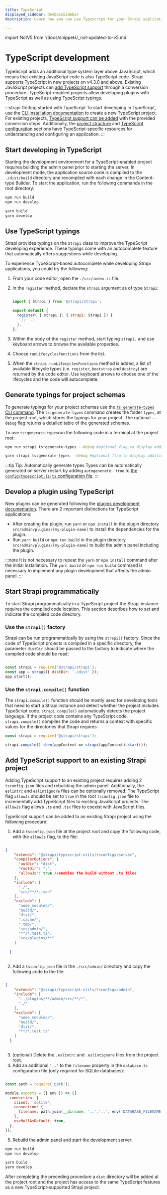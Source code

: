 ```yaml
---
title: TypeScript
displayed_sidebar: devDocsSidebar
description: Learn how you can use Typescript for your Strapi application.

---
```


import NotV5 from '/docs/snippets/_not-updated-to-v5.md'

# TypeScript development

<NotV5 />

TypeScript adds an additional type system layer above JavaScript, which means that existing JavaScript code is also TypeScript code. Strapi supports TypeScript in new projects on v4.3.0 and above. Existing JavaScript projects can [add TypeScript support](#add-typescript-support-to-an-existing-strapi-project) through a conversion procedure. TypeScript-enabled projects allow developing plugins with TypeScript as well as using TypeScript typings.

:::strapi Getting started with TypeScript
To start developing in TypeScript, use the [CLI installation documentation](/dev-docs/installation/cli) to create a new TypeScript project. For existing projects, [TypeScript support can be added](#add-typescript-support-to-an-existing-strapi-project) with the provided conversion steps. Additionally, the [project structure](/dev-docs/project-structure) and [TypeScript configuration](/dev-docs/configurations/typescript) sections have TypeScript-specific resources for understanding and configuring an application.
:::

## Start developing in TypeScript

Starting the development environment for a TypeScript-enabled project requires building the admin panel prior to starting the server. In development mode, the application source code is compiled to the `./dist/build` directory and recompiled with each change in the Content-type Builder. To start the application, run the following commands in the root directory:

<Tabs groupId="yarn-npm">

<TabItem value="npm">

```sh
npm run build
npm run develop
```

</TabItem>

 <TabItem value="yarn">

```sh
yarn build
yarn develop
```

</TabItem>

</Tabs>

## Use TypeScript typings

Strapi provides typings on the `Strapi` class to improve the TypeScript developing experience. These typings come with an autocomplete feature that automatically offers suggestions while developing.

To experience TypeScript-based autocomplete while developing Strapi applications, you could try the following:

1. From your code editor, open the `./src/index.ts` file.
2. In the `register` method, declare the `strapi` argument as of type `Strapi`:

    ```js title=" ./src/index.ts"

    import { Strapi } from '@strapi/strapi';

    export default {
      register( { strapi }: { strapi: Strapi }) {
        // ...
      },
    };
    ```

2. Within the body of the `register` method, start typing `strapi.` and use keyboard arrows to browse the available properties.
3. Choose `runLifecyclesfunctions` from the list.
4. When the `strapi.runLifecyclesFunctions` method is added, a list of available lifecycle types (i.e. `register`, `bootstrap` and `destroy`) are returned by the code editor. Use keyboard arrows to choose one of the lifecycles and the code will autocomplete.

## Generate typings for project schemas

To generate typings for your project schemas use the [`ts:generate-types` CLI command](/dev-docs/cli#strapi-ts-generate-types). The `ts:generate-types` command creates the folder `types`, at the project root, which stores the typings for your project. The optional `--debug` flag returns a detailed table of the generated schemas.

To use `ts:generate-types`run the following code in a terminal at the project root:

<Tabs groupId="yarn-npm">
<TabItem value="npm">

```sh
npm run strapi ts:generate-types --debug #optional flag to display additional logging
```

</TabItem>

<TabItem value="yarn">

```sh
yarn strapi ts:generate-types --debug #optional flag to display additional logging
```

</TabItem>
</Tabs>

:::tip Tip: Automatically generate types
Types can be automatically generated on server restart by adding `autogenerate: true` to [the `config/typescript.js|ts` configuration file](/dev-docs/configurations/typescript#strapi-specific-configuration-for-typescript).
:::

## Develop a plugin using TypeScript

New plugins can be generated following the [plugins development documentation](/dev-docs/plugins/developing-plugins). There are 2 important distinctions for TypeScript applications:

- After creating the plugin, run `yarn` or `npm install` in the plugin directory `src/admin/plugins/[my-plugin-name]` to install the dependencies for the plugin.
- Run `yarn build` or `npm run build` in the plugin directory `src/admin/plugins/[my-plugin-name]` to build the admin panel including the plugin.

:::note
It is not necessary to repeat the `yarn` or `npm install` command after the initial installation. The `yarn build` or `npm run build` command is necessary to implement any plugin development that affects the admin panel.
:::

## Start Strapi programmatically

To start Strapi programmatically in a TypeScript project the Strapi instance requires the compiled code location. This section describes how to set and indicate the compiled code directory.

### Use the `strapi()` factory

Strapi can be run programmatically by using the `strapi()` factory. Since the code of TypeScript projects is compiled in a specific directory, the parameter `distDir` should be passed to the factory to indicate where the compiled code should be read:

```js title="./server.js"

const strapi = require('@strapi/strapi');
const app = strapi({ distDir: './dist' });
app.start(); 
```

### Use the `strapi.compile()` function

The `strapi.compile()` function should be mostly used for developing tools that need to start a Strapi instance and detect whether the project includes TypeScript code. `strapi.compile()` automatically detects the project language. If the project code contains any TypeScript code, `strapi.compile()` compiles the code and returns a context with specific values for the directories that Strapi requires:

```js
const strapi = require('@strapi/strapi');

strapi.compile().then(appContext => strapi(appContext).start());
```

## Add TypeScript support to an existing Strapi project

Adding TypeScript support to an existing project requires adding 2 `tsconfig.json` files and rebuilding the admin panel. Additionally, the `eslintrc` and `eslintignore` files can be optionally removed. The TypeScript flag `allowJs` should be set to `true` in the root `tsconfig.json` file to incrementally add TypeScript files to existing JavaScript projects. The `allowJs` flag allows `.ts` and `.tsx` files to coexist with JavaScript files.

TypeScript support can be added to an existing Strapi project using the following procedure:

1. Add a `tsconfig.json` file at the project root and copy the following code, with the `allowJs` flag, to the file:

```json title="./tsconfig.json"

{
    "extends": "@strapi/typescript-utils/tsconfigs/server",
    "compilerOptions": {
      "outDir": "dist",
      "rootDir": ".",
      "allowJs": true //enables the build without .ts files
    },
    "include": [
      "./",
      "src/**/*.json"
    ],
    "exclude": [
      "node_modules/",
      "build/",
      "dist/",
      ".cache/",
      ".tmp/",
      "src/admin/",
      "**/*.test.ts",
      "src/plugins/**"
    ]
   
  }
  
```

2. Add a `tsconfig.json` file in the `./src/admin/` directory and copy the following code to the file:

```json title="./src/admin/tsconfig.json"

{
    "extends": "@strapi/typescript-utils/tsconfigs/admin",
    "include": [
      "../plugins/**/admin/src/**/*",
      "./"
    ],
    "exclude": [
      "node_modules/",
      "build/",
      "dist/",
      "**/*.test.ts"
    ]
  }
  
```

3. (optional) Delete the `.eslintrc` and `.eslintignore` files from the project root.
4. Add an additional `'..'` to the `filename` property in the `database.ts` configuration file (only required for SQLite databases):

```js title="./config/database.ts"

const path = require('path');

module.exports = ({ env }) => ({
  connection: {
    client: 'sqlite',
    connection: {
      filename: path.join(__dirname, '..','..', env('DATABASE_FILENAME', '.tmp/data.db')),
    },
    useNullAsDefault: true,
  },
});

```

5. Rebuild the admin panel and start the development server:

<Tabs groupId="yarn-npm">
<TabItem value='npm'>

```sh
npm run build
npm run develop
```

</TabItem>

<TabItem value='yarn'>

```sh
yarn build
yarn develop
```

</TabItem>
</Tabs>

After completing the preceding procedure a `dist` directory will be added at the project root and the project has access to the same TypeScript features as a new TypeScript-supported Strapi project.
